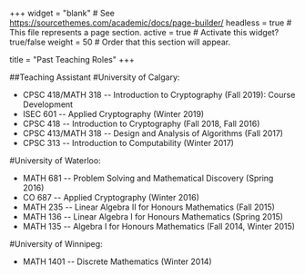 +++
widget = "blank"  # See https://sourcethemes.com/academic/docs/page-builder/
headless = true  # This file represents a page section.
active = true  # Activate this widget? true/false
weight = 50  # Order that this section will appear.

title = "Past Teaching Roles"
+++

##Teaching Assistant
#University of Calgary:
- CPSC 418/MATH 318 -- Introduction to Cryptography (Fall 2019): Course Development
- ISEC 601 -- Applied Cryptography (Winter 2019)
- CPSC 418 -- Introduction to Cryptography (Fall 2018, Fall 2016)
- CPSC 413/MATH 318 -- Design and Analysis of Algorithms (Fall 2017)
- CPSC 313 -- Introduction to Computability (Winter 2017)

#University of Waterloo:
- MATH 681 -- Problem Solving and Mathematical Discovery (Spring 2016)
- CO 687 -- Applied Cryptography (Winter 2016) 
- MATH 235 -- Linear Algebra II for Honours Mathematics (Fall 2015) 
- MATH 136 -- Linear Algebra I for Honours Mathematics (Spring 2015) 
- MATH 135 -- Algebra I for Honours Mathematics (Fall 2014, Winter 2015)

#University of Winnipeg:
- MATH 1401 -- Discrete Mathematics (Winter 2014)  
